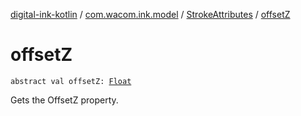 [digital-ink-kotlin](../../index.md) / [com.wacom.ink.model](../index.md) / [StrokeAttributes](index.md) / [offsetZ](./offset-z.md)

# offsetZ

`abstract val offsetZ: `[`Float`](https://kotlinlang.org/api/latest/jvm/stdlib/kotlin/-float/index.html)

Gets the OffsetZ property.

